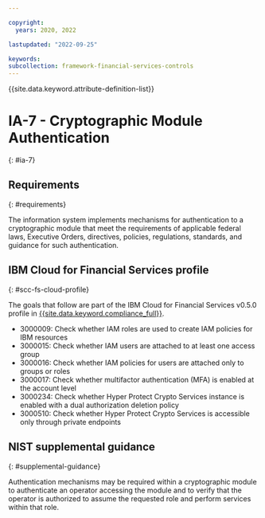 ```yaml
---

copyright:
  years: 2020, 2022

lastupdated: "2022-09-25"

keywords: 
subcollection: framework-financial-services-controls
---
```


{{site.data.keyword.attribute-definition-list}}

         
# IA-7 - Cryptographic Module Authentication
{: #ia-7}

## Requirements
{: #requirements}

The information system implements mechanisms for authentication to a cryptographic module that meet the requirements of applicable federal laws, Executive Orders, directives, policies, regulations, standards, and guidance for such authentication.

## IBM Cloud for Financial Services profile
{: #scc-fs-cloud-profile}

The goals that follow are part of the IBM Cloud for Financial Services v0.5.0 profile in [{{site.data.keyword.compliance_full}}](/docs/security-compliance?topic=security-compliance-getting-started).

- 3000009: Check whether IAM roles are used to create IAM policies for IBM resources 
- 3000015: Check whether IAM users are attached to at least one access group 
- 3000016: Check whether IAM policies for users are attached only to groups or roles 
- 3000017: Check whether multifactor authentication (MFA) is enabled at the account level 
- 3000234: Check whether Hyper Protect Crypto Services instance is enabled with a dual authorization deletion policy 
- 3000510: Check whether Hyper Protect Crypto Services is accessible only through private endpoints

## NIST supplemental guidance
{: #supplemental-guidance}

Authentication mechanisms may be required within a cryptographic module to authenticate an operator accessing the module and to verify that the operator is authorized to assume the requested role and perform services within that role.




